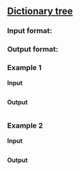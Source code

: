 ## [Dictionary tree](../../../solutions/3.4/34_d.py)



### Input format:



### Output format:



### Example 1

__Input__
```plaintext

```

__Output__
```plaintext

```

### Example 2

__Input__
```plaintext

```

__Output__
```plaintext

```